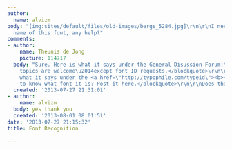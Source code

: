 ```yaml
---
author:
  name: alvizm
body: "[img:sites/default/files/old-images/bergs_5284.jpg]\r\n\r\nI need to find the
  name of this font, any help?"
comments:
- author:
    name: Theunis de Jong
    picture: 114717
  body: "Sure. Here is what it says under the General Disussion Forum:\r\n<blockquote>All
    topics are welcome\u2014except font ID requests.</blockquote>\r\n\r\nAn here is
    what it says under the <a href=\"http://typophile.com/typeid\"><b><u>Type ID Board</u></b></a>:\r\n\r\n<blockquote>Need
    to know what font it is? Post it here.</blockquote>\r\n\r\nDoes that help?"
  created: '2013-07-27 21:31:01'
- author:
    name: alvizm
  body: yes thank you
  created: '2013-08-01 08:01:51'
date: '2013-07-27 21:15:32'
title: Font Recognition

---
```

